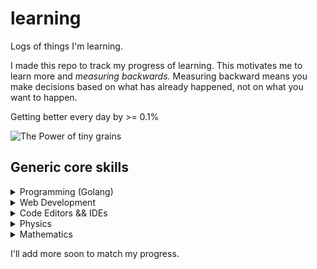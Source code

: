 # learning

Logs of things I'm learning.

I made this repo to track my progress of learning. This motivates me to learn more and *measuring backwards.*
Measuring backward means you make decisions based on what has already happened, not on what you want to happen.

Getting better every day by >= 0.1%

![The Power of tiny grains](https://jamesclear.com/wp-content/uploads/2015/08/tiny-gains-graph-1200x1200.jpg)

## Generic core skills

<details>
<summary> Programming (Golang) </summary>

- [ ] [The Go Programming Language](https://www.gopl.io/)
- [ ] [Course: Algorithms with Go](https://courses.calhoun.io/courses/cor_algo)
    - [X] Module 01
    - [ ] Module 02
    - ...
- [ ] [Course: Gophercises](https://gophercises.com/)
- [ ] [Go Web Dev](https://gowebexamples.com/)
- [X] [Exercism](https://exercism.io/tracks/go)
- [ ] [Go By Example](https://gobyexample.com/)

</details>

<details>
<summary> Web Development </summary>

- [ ] [TheOdinProject](https://theodinproject.com)
    - [ ] [Foundations](https://www.theodinproject.com/paths/foundations/courses/foundations)
        - [X] Introduction
        - [X] Pre Requisties
        - [X] Git Basics
        - [X] HTML Foundations
        - [X] CSS Foundations
        - [X] Flexbox
        - [ ] Javascript Basics
        - [ ] The Backend
        - [ ] Conclusion

    - [ ] [Full Stack Ruby on Rails](https://www.theodinproject.com/paths/full-stack-ruby-on-rails)
    - [ ] [Full Stack JavaScript](https://www.theodinproject.com/paths/full-stack-javascript)

- [ ] [MDN: The Box Model](https://developer.mozilla.org/en-US/docs/Learn/CSS/Building_blocks/The_box_model)
- [ ] [w3schools: The Box Model](https://www.w3schools.com/css/css_boxmodel.asp)
- [ ] [Interneting is Hard: Flexbox](https://www.internetingishard.com/html-and-css/flexbox/)
- [ ] [MDN: Basic conecpts of Flexbox](https://developer.mozilla.org/en-US/docs/Web/CSS/CSS_Flexible_Box_Layout/Basic_Concepts_of_Flexbox)
- [ ] [Freecodecamp: Flexbox Tutorial](https://www.freecodecamp.org/news/css-flexbox-tutorial-with-cheatsheet/)
- [ ] [Traversy Media: Flexbox Crash Course](https://www.youtube.com/watch?v=3YW65K6LcIA)

</details>

<details>
<summary> Code Editors && IDEs </summary>

- [ ] [ThePrimeagen: Vim As Your Editor](https://youtube.com/playlist?list=PLm323Lc7iSW_wuxqmKx_xxNtJC_hJbQ7R)
    - [X] [(1/6) The Basic Vim Movement](https://youtu.be/H3o4l4GVLW0)
    - [X] [(2/6) Foundation for speed](https://youtu.be/gSHf_b6AWKc)
    - [ ] [(3/6) Horizontal speed](https://youtu.be/Q6mr7w0YmkQ)
    - [ ] [(4/6) Vertical domination](https://youtu.be/4uPRlnTUlMY)
    - [ ] [(5/6) Going Full Vim: File movement, Buffers, Splits](https://youtu.be/N05REqmq0X4)
    - [ ] [(6/6) Vim Long and Prosper](https://youtu.be/e1BFdY0NBLY)
- [ ] [Emacs Rocks](https://emacsrocks.com/)

</details>

<details>
<summary> Physics </summary>

- [ ] [8.01x: Classical Mechanics](https://youtube.com/playlist?list=PLyQSN7X0ro203puVhQsmCj9qhlFQ-As8e)
    - [X] [Introduction](https://youtu.be/wWnfJ0-xXRE)
    - [ ] [Lect1: Powers of 10, Units, Dimensions, Errors, Scaling Arguments](https://youtu.be/GtOGurrUPmQ)
    - ...

</details>


<details>
<summary> Mathematics </summary>

- [ ] [3Blue1Brown: Essence of Calculus](https://www.youtube.com/playlist?list=PLZHQObOWTQDMsr9K-rj53DwVRMYO3t5Yr)
	- [ ] [The Essence of Calculus, Chapter 1](https://www.youtube.com/watch?v=WUvTyaaNkzM) `0:17:04`
	- [ ] [The paradox of the derivative | Essence of calculus, chapter 2](https://www.youtube.com/watch?v=9vKqVkMQHKk) `0:17:57`
	- [ ] [Derivative formulas through geometry | Essence of calculus, chapter 3](https://www.youtube.com/watch?v=S0_qX4VJhMQ) `0:18:43`
	- [ ] [Visualizing the chain rule and product rule | Essence of calculus, chapter 4](https://www.youtube.com/watch?v=YG15m2VwSjA) `0:16:52`
	- [ ] [What's so special about Euler's number e? | Essence of calculus, chapter 5](https://www.youtube.com/watch?v=m2MIpDrF7Es) `0:13:50`
	- [ ] [Implicit differentiation, what's going on here? | Essence of calculus, chapter 6](https://www.youtube.com/watch?v=qb40J4N1fa4) `0:15:33`
	- [ ] [Limits, L'Hôpital's rule, and epsilon delta definitions | Essence of calculus, chapter 7](https://www.youtube.com/watch?v=kfF40MiS7zA) `0:18:26`
	- [ ] [Integration and the fundamental theorem of calculus | Essence of calculus, chapter 8](https://www.youtube.com/watch?v=rfG8ce4nNh0) `0:20:46`
	- [ ] [What does area have to do with slope? | Essence of calculus, chapter 9](https://www.youtube.com/watch?v=FnJqaIESC2s) `0:12:39`
	- [ ] [Higher order derivatives | Essence of calculus, chapter 10](https://www.youtube.com/watch?v=BLkz5LGWihw) `0:05:38`
	- [ ] [Taylor series | Essence of calculus, chapter 11](https://www.youtube.com/watch?v=3d6DsjIBzJ4) `0:22:19`
	- [ ] [What they won't teach you in calculus](https://www.youtube.com/watch?v=CfW845LNObM) `0:16:22`
- [ ] [3Blue1Brown: Essence of linear algebra](https://www.youtube.com/playlist?list=PLZHQObOWTQDPD3MizzM2xVFitgF8hE_ab)
	- [ ] [Vectors, what even are they? | Essence of linear algebra, chapter 1](https://www.youtube.com/watch?v=fNk_zzaMoSs) `0:09:52`
	- [ ] [Linear combinations, span, and basis vectors | Essence of linear algebra, chapter 2](https://www.youtube.com/watch?v=k7RM-ot2NWY) `0:09:59`
	- [ ] [Linear transformations and matrices | Essence of linear algebra, chapter 3](https://www.youtube.com/watch?v=kYB8IZa5AuE) `0:10:58`
	- [ ] [Matrix multiplication as composition | Essence of linear algebra, chapter 4](https://www.youtube.com/watch?v=XkY2DOUCWMU) `0:10:03`
	- [ ] [Three-dimensional linear transformations | Essence of linear algebra, chapter 5](https://www.youtube.com/watch?v=rHLEWRxRGiM) `0:04:46`
	- [ ] [The determinant | Essence of linear algebra, chapter 6](https://www.youtube.com/watch?v=Ip3X9LOh2dk) `0:10:03`
	- [ ] [Inverse matrices, column space and null space | Essence of linear algebra, chapter 7](https://www.youtube.com/watch?v=uQhTuRlWMxw) `0:12:08`
	- [ ] [Nonsquare matrices as transformations between dimensions | Essence of linear algebra, chapter 8](https://www.youtube.com/watch?v=v8VSDg_WQlA) `0:04:27`
	- [ ] [Dot products and duality | Essence of linear algebra, chapter 9](https://www.youtube.com/watch?v=LyGKycYT2v0) `0:14:11`
	- [ ] [Cross products | Essence of linear algebra, Chapter 10](https://www.youtube.com/watch?v=eu6i7WJeinw) `0:08:53`
	- [ ] [Cross products in the light of linear transformations | Essence of linear algebra chapter 11](https://www.youtube.com/watch?v=BaM7OCEm3G0) `0:13:10`
	- [ ] [Cramer's rule, explained geometrically | Essence of linear algebra, chapter 12](https://www.youtube.com/watch?v=jBsC34PxzoM) `0:12:12`
	- [ ] [Change of basis | Essence of linear algebra, chapter 13](https://www.youtube.com/watch?v=P2LTAUO1TdA) `0:12:50`
	- [ ] [Eigenvectors and eigenvalues | Essence of linear algebra, chapter 14](https://www.youtube.com/watch?v=PFDu9oVAE-g) `0:17:15`
	- [ ] [Abstract vector spaces | Essence of linear algebra, chapter 15](https://www.youtube.com/watch?v=TgKwz5Ikpc8) `0:16:46`
- [ ] [3Blue1Brown: Neural networks](https://www.youtube.com/playlist?list=PLZHQObOWTQDNU6R1_67000Dx_ZCJB-3pi)
	- [ ] [But what is a Neural Network? | Deep learning, chapter 1](https://www.youtube.com/watch?v=aircAruvnKk) `0:19:13`
	- [ ] [Gradient descent, how neural networks learn | Deep learning, chapter 2](https://www.youtube.com/watch?v=IHZwWFHWa-w) `0:21:01`
	- [ ] [What is backpropagation really doing? | Deep learning, chapter 3](https://www.youtube.com/watch?v=Ilg3gGewQ5U) `0:13:54`
	- [ ] [Backpropagation calculus | Deep learning, chapter 4](https://www.youtube.com/watch?v=tIeHLnjs5U8) `0:10:17`

</details>

I'll add more soon to match my progress.

